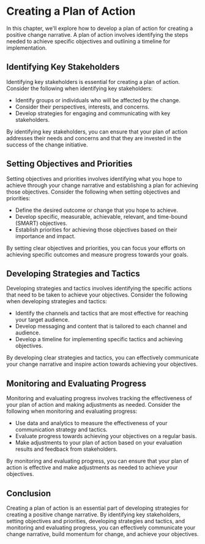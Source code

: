 Creating a Plan of Action
====================================================================================================

In this chapter, we'll explore how to develop a plan of action for creating a positive change narrative. A plan of action involves identifying the steps needed to achieve specific objectives and outlining a timeline for implementation.

Identifying Key Stakeholders
----------------------------

Identifying key stakeholders is essential for creating a plan of action. Consider the following when identifying key stakeholders:

* Identify groups or individuals who will be affected by the change.
* Consider their perspectives, interests, and concerns.
* Develop strategies for engaging and communicating with key stakeholders.

By identifying key stakeholders, you can ensure that your plan of action addresses their needs and concerns and that they are invested in the success of the change initiative.

Setting Objectives and Priorities
---------------------------------

Setting objectives and priorities involves identifying what you hope to achieve through your change narrative and establishing a plan for achieving those objectives. Consider the following when setting objectives and priorities:

* Define the desired outcome or change that you hope to achieve.
* Develop specific, measurable, achievable, relevant, and time-bound (SMART) objectives.
* Establish priorities for achieving those objectives based on their importance and impact.

By setting clear objectives and priorities, you can focus your efforts on achieving specific outcomes and measure progress towards your goals.

Developing Strategies and Tactics
---------------------------------

Developing strategies and tactics involves identifying the specific actions that need to be taken to achieve your objectives. Consider the following when developing strategies and tactics:

* Identify the channels and tactics that are most effective for reaching your target audience.
* Develop messaging and content that is tailored to each channel and audience.
* Develop a timeline for implementing specific tactics and achieving objectives.

By developing clear strategies and tactics, you can effectively communicate your change narrative and inspire action towards achieving your objectives.

Monitoring and Evaluating Progress
----------------------------------

Monitoring and evaluating progress involves tracking the effectiveness of your plan of action and making adjustments as needed. Consider the following when monitoring and evaluating progress:

* Use data and analytics to measure the effectiveness of your communication strategy and tactics.
* Evaluate progress towards achieving your objectives on a regular basis.
* Make adjustments to your plan of action based on your evaluation results and feedback from stakeholders.

By monitoring and evaluating progress, you can ensure that your plan of action is effective and make adjustments as needed to achieve your objectives.

Conclusion
----------

Creating a plan of action is an essential part of developing strategies for creating a positive change narrative. By identifying key stakeholders, setting objectives and priorities, developing strategies and tactics, and monitoring and evaluating progress, you can effectively communicate your change narrative, build momentum for change, and achieve your objectives.
